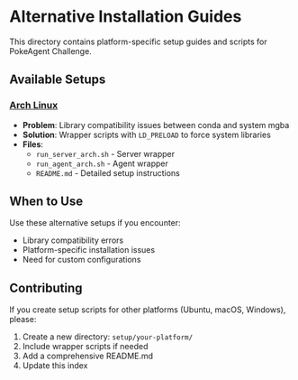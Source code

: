 # Alternative Installation Guides

This directory contains platform-specific setup guides and scripts for PokeAgent Challenge.

## Available Setups

### [Arch Linux](./arch-linux/)
- **Problem**: Library compatibility issues between conda and system mgba
- **Solution**: Wrapper scripts with `LD_PRELOAD` to force system libraries
- **Files**: 
  - `run_server_arch.sh` - Server wrapper
  - `run_agent_arch.sh` - Agent wrapper
  - `README.md` - Detailed setup instructions

## When to Use

Use these alternative setups if you encounter:
- Library compatibility errors
- Platform-specific installation issues
- Need for custom configurations

## Contributing

If you create setup scripts for other platforms (Ubuntu, macOS, Windows), please:
1. Create a new directory: `setup/your-platform/`
2. Include wrapper scripts if needed
3. Add a comprehensive README.md
4. Update this index